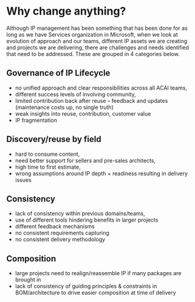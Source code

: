 # Why change anything?

Although IP management has been something that has been done for as long as we have Services organization in Microsoft, when we look at evolution of approach and our teams, different IP assets we are creating and projects we are delivering, there are challenges and needs identified that need to be addressed. These are grouped in 4 categories below.

## Governance of IP Lifecycle

- no unified approach and clear responsibilities across all ACAI teams,
- different success levels of involving community,
- limited contribution back after reuse – feedback and updates (maintenance costs up, no single truth)
- weak insights into reuse, contribution, customer value
- IP fragmentation

## Discovery/reuse by field

- hard to consume content,
- need better support for sellers and pre-sales architects,
- high time to first estimate,
- wrong assumptions around IP depth + readiness resulting in delivery issues

## Consistency

- lack of consistency within previous domains/teams,
- use of different tools  hindering benefits in larger projects
- different feedback mechanisms
- no consistent requirements capturing
- no consistent delivery methodology

## Composition

- large projects need to realign/reassemble IP if many packages are brought in
- lack of consistency of guiding principles & constraints in BOM/architecture to drive easier composition at time of delivery